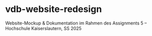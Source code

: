 # vdb-website-redesign
Website-Mockup &amp; Dokumentation im Rahmen des Assignments 5 – Hochschule Kaiserslautern, SS 2025
